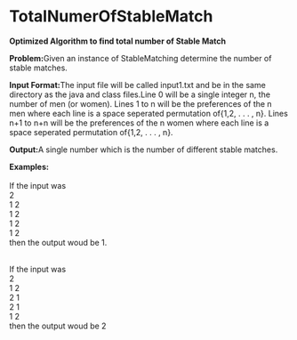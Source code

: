 # TotalNumerOfStableMatch
<b>Optimized Algorithm to find total number of Stable Match</b>

<b>Problem:</b>Given an instance of StableMatching determine the number of stable matches.

<b>Input Format:</b>The input file will be called input1.txt and be in the same directory as the java and class files.Line 0 will be a single integer n, the number of men (or women).  Lines 1 to n will be the preferences of the n men where each line is a space seperated permutation of{1,2, . . . , n}.  Lines n+1 to n+n will be the preferences of the n women where each line is a space seperated permutation of{1,2, . . . , n}.

<b>Output:</b>A single number which is the number of different stable matches.

<b>Examples:</b></br></br>If the input was  </br> 2 </br>
1 2 </br>
1 2 </br>
1 2 </br>
1 2 </br>
then the output woud be 1. </br> </br>

If the input was </br>
2 </br>
1 2 </br>
2 1 </br>
2 1 </br>
1 2 </br>
then the output woud be 2 </br> </br>
